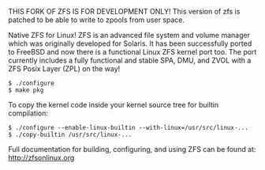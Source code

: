 THIS FORK OF ZFS IS FOR DEVELOPMENT ONLY! 
This version of zfs is patched to be able to write to zpools from user space.

Native ZFS for Linux! ZFS is an advanced file system and volume manager
which was originally developed for Solaris. It has been successfully 
ported to FreeBSD and now there is a functional Linux ZFS kernel port
too. The port currently includes a fully functional and stable SPA, DMU,
and ZVOL with a ZFS Posix Layer (ZPL) on the way!

    $ ./configure
    $ make pkg

To copy the kernel code inside your kernel source tree for builtin
compilation:

    $ ./configure --enable-linux-builtin --with-linux=/usr/src/linux-...
    $ ./copy-builtin /usr/src/linux-...

Full documentation for building, configuring, and using ZFS can be
found at: <http://zfsonlinux.org>
